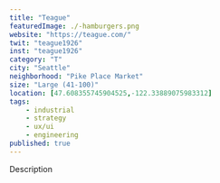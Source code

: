 ```yaml
---
title: "Teague"
featuredImage: ./-hamburgers.png
website: "https://teague.com/"
twit: "teague1926"
inst: "teague1926"
category: "T"
city: "Seattle"
neighborhood: "Pike Place Market"
size: "Large (41-100)"
location: [47.608355745904525,-122.33889075983312]
tags:
    - industrial
    - strategy
    - ux/ui
    - engineering
published: true
---
```


Description

